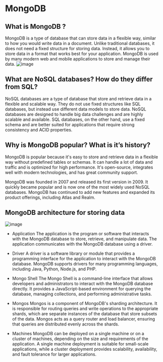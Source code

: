 # MongoDB

## What is MongoDB ?
MongoDB is a type of database that can store data in a flexible way, similar to how you would write data in a document. Unlike traditional databases,
it does not need a fixed structure for storing data. Instead, it allows you to store data in a format that works best for your application.
MongoDB is used by many modern web and mobile applications to store and manage their data.
![image](https://user-images.githubusercontent.com/129948378/233044098-e77acb64-21d2-46b6-8381-a16c38133f80.png)

## What are NoSQL databases? How do they differ from SQL?
NoSQL databases are a type of database that store and retrieve data in a flexible and scalable way. 
They do not use fixed structures like SQL databases, but instead use different data models to store data.
NoSQL databases are designed to handle big data challenges and are highly scalable and available. SQL databases, on the other hand, use a fixed schema and are better suited for applications that require strong consistency and ACID properties.

## Why is MongoDB popular? What is it’s history? 
MongoDB is popular because it's easy to store and retrieve data in a flexible way without predefined tables or schemas. 
It can handle a lot of data and traffic and is optimized for high performance. It's open-source, integrates well with modern technologies, and has great community support.

MongoDB was founded in 2007 and released its first version in 2009. It quickly became popular and is now one of the most widely used NoSQL databases. MongoDB has continued to add new features and expanded its product offerings, including Atlas and Realm.

## MongoDB architecture for storing data

![image](https://user-images.githubusercontent.com/129948378/233046695-9b9db41a-c1f1-4239-8b09-29ca201b26d9.png)

- Application
The application is the program or software that interacts with the MongoDB database to store, retrieve, and manipulate data. The application communicates with the MongoDB database using a driver.

- Driver
A driver is a software library or module that provides a programming interface for the application to interact with the MongoDB database. MongoDB supports drivers for many programming languages, including Java, Python, Node.js, and PHP.

- Mongo Shell 
The Mongo Shell is a command-line interface that allows developers and administrators to interact with the MongoDB database directly. It provides a JavaScript-based environment for querying the database, managing collections, and performing administrative tasks.

- Mongos
Mongos is a component of MongoDB's sharding architecture. It is responsible for routing queries and write operations to the appropriate shards, which are separate instances of the database that store subsets of the data. Mongos acts as a query router and load balancer, ensuring that queries are distributed evenly across the shards.

- Machines
MongoDB can be deployed on a single machine or on a cluster of machines, depending on the size and requirements of the application. A single machine deployment is suitable for small-scale applications, while a cluster deployment provides scalability, availability, and fault tolerance for larger applications.

